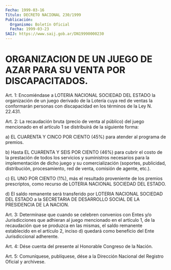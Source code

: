 ```yaml
---
Fecha: 1999-03-16
Título: DECRETO NACIONAL 230/1999
Publicación:
  Organismo: Boletín Oficial
  Fecha: 1999-03-23
SAIJ: https://www.saij.gob.ar/DN19990000230
---
```

# ORGANIZACION DE UN JUEGO DE AZAR PARA SU VENTA POR  DISCAPACITADOS.

<a id="1"></a>
Art. 1: Encomiéndase a LOTERIA NACIONAL SOCIEDAD DEL ESTADO la organización  de un juego derivado de la Lotería cuya red de ventas la conformarán  personas con discapacidad en los términos de la Ley N. 22.431.

<a id="2"></a>
Art. 2: La recaudación  bruta  (precio  de  venta  al público) del juego  mencionado  en el artículo 1 se distribuirá de la  siguiente forma:

a) EL CUARENTA Y CINCO POR CIENTO (45%) para atender al programa de premios.

b) Hasta EL CUARENTA  Y  SEIS POR CIENTO (46%) para cubrir el costo de la prestación de todos  los  servicios  y suministros necesarios para  la  implementación  de  dicho  juego  y  su  comercialización (soportes, publicidad, distribución, procesamiento,  red  de venta, comisión de agente, etc.).

c)  EL  UNO  POR  CIENTO (1%), más el resultado proveniente de  los premios prescriptos,  como recurso de LOTERIA NACIONAL SOCIEDAD DEL ESTADO.

d)  El  saldo  remanente  será  transferido  por  LOTERIA  NACIONAL SOCIEDAD DEL ESTADO a la SECRETARIA  DE  DESARROLLO  SOCIAL  DE  LA PRESIDENCIA DE LA NACION.

<a id="3"></a>
Art. 3: Determínase que cuando se celebren convenios con Entes y/o Jurisdicciones  que  adhieran al juego mencionado en el artículo 1, de la recaudación que se produzca en las mismas, el saldo remanente establecido en el artículo  2, inciso d) quedará como beneficio del Ente Jurisdiccional adherente.

<a id="4"></a>
Art.  4: Dése cuenta del presente  al  Honorable  Congreso de  la Nación.

<a id="5"></a>
Art. 5: Comuníquese, publíquese, dése a la Dirección Nacional del Registro Oficial y archívese.